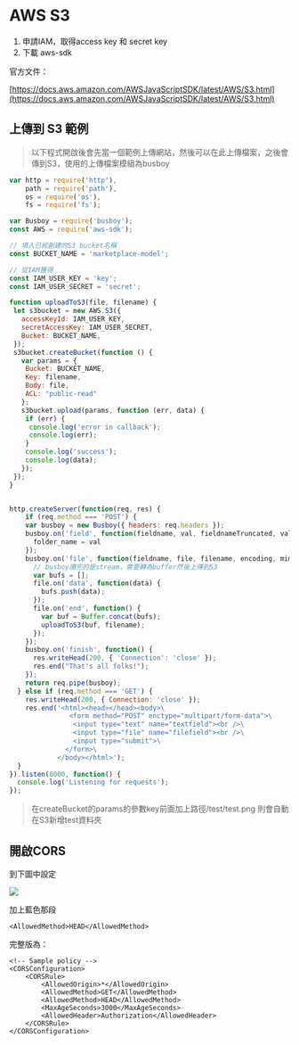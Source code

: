 # AWS S3

1. 申請IAM，取得access key 和 secret key
2. 下載 aws-sdk

官方文件：

[https://docs.aws.amazon.com/AWSJavaScriptSDK/latest/AWS/S3.html](https://docs.aws.amazon.com/AWSJavaScriptSDK/latest/AWS/S3.html)

## 上傳到 S3 範例

> 以下程式開啟後會先當一個範例上傳網站，然後可以在此上傳檔案，之後會傳到S3，使用的上傳檔案模組為busboy

```javascript
var http = require('http'),
    path = require('path'),
    os = require('os'),
    fs = require('fs');

var Busboy = require('busboy');
const AWS = require('aws-sdk');

// 填入已經創建的S3 bucket名稱
const BUCKET_NAME = 'marketplace-model';

// 從IAM獲得
const IAM_USER_KEY = 'key';
const IAM_USER_SECRET = 'secret';

function uploadToS3(file, filename) {
 let s3bucket = new AWS.S3({
   accessKeyId: IAM_USER_KEY,
   secretAccessKey: IAM_USER_SECRET,
   Bucket: BUCKET_NAME,
 });
 s3bucket.createBucket(function () {
   var params = {
    Bucket: BUCKET_NAME,
    Key: filename,
    Body: file,
    ACL: "public-read"
   };
   s3bucket.upload(params, function (err, data) {
    if (err) {
     console.log('error in callback');
     console.log(err);
    }
    console.log('success');
    console.log(data);
   });
 });
}


http.createServer(function(req, res) {
    if (req.method === 'POST') {
    var busboy = new Busboy({ headers: req.headers });
    busboy.on('field', function(fieldname, val, fieldnameTruncated, valTruncated, encoding, mimetype) {
      folder_name = val
    });
    busboy.on('file', function(fieldname, file, filename, encoding, mimetype) {
      // busboy讀完的是stream，需要轉為buffer然後上傳到S3
      var bufs = [];
      file.on('data', function(data) {
        bufs.push(data);
      });
      file.on('end', function() {
        var buf = Buffer.concat(bufs);
        uploadToS3(buf, filename);
      });
    });
    busboy.on('finish', function() {
      res.writeHead(200, { 'Connection': 'close' });
      res.end("That's all folks!");
    });
    return req.pipe(busboy);
  } else if (req.method === 'GET') {
    res.writeHead(200, { Connection: 'close' });
    res.end('<html><head></head><body>\
               <form method="POST" enctype="multipart/form-data">\
                <input type="text" name="textfield"><br />\
                <input type="file" name="filefield"><br />\
                <input type="submit">\
              </form>\
            </body></html>');
  }
}).listen(8000, function() {
  console.log('Listening for requests');
});
```

> 在createBucket的params的參數key前面加上路徑/test/test.png 則會自動在S3新增test資料夾

## 開啟CORS

到下圖中設定

![](https://github.com/easonwang01/web_advance/tree/1925ddcb36447378ab5377e38c84f5ccccca8136/assets/螢幕快照%202018-04-18%20上午11.14.50.png)

加上藍色那段

```text
<AllowedMethod>HEAD</AllowedMethod>
```

完整版為：

```text
<!-- Sample policy -->
<CORSConfiguration>
    <CORSRule>
        <AllowedOrigin>*</AllowedOrigin>
        <AllowedMethod>GET</AllowedMethod>
        <AllowedMethod>HEAD</AllowedMethod>
        <MaxAgeSeconds>3000</MaxAgeSeconds>
        <AllowedHeader>Authorization</AllowedHeader>
    </CORSRule>
</CORSConfiguration>
```

